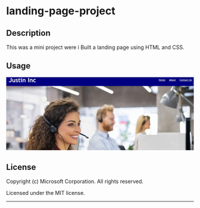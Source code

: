 # landing-page-project

## Description 

This was a mini project were i Built a landing page using HTML and CSS.

## Usage 


![Screenshot](https://raw.githubusercontent.com/Jmotsi/landing-page-project/main/assets/justininc.JPG)

## License

Copyright (c) Microsoft Corporation. All rights reserved.

Licensed under the MIT license.

---